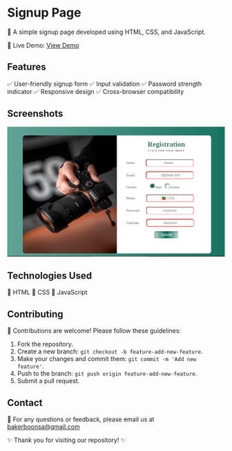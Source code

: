 # Signup Page

📝 A simple signup page developed using HTML, CSS, and JavaScript.

🔗 Live Demo: [View Demo](https://www.example.com)

## Features

✅ User-friendly signup form
✅ Input validation
✅ Password strength indicator
✅ Responsive design
✅ Cross-browser compatibility

## Screenshots

  <img src="img/Screenshot from 2024-01-25 14-22-41.png" alt="">

## Technologies Used

🚀 HTML
🚀 CSS
🚀 JavaScript



## Contributing

🤝 Contributions are welcome! Please follow these guidelines:

1. Fork the repository.
2. Create a new branch: `git checkout -b feature-add-new-feature`.
3. Make your changes and commit them: `git commit -m 'Add new feature'`.
4. Push to the branch: `git push origin feature-add-new-feature`.
5. Submit a pull request.




## Contact

📧 For any questions or feedback, please email us at bakerboonsa@gmail.com

✨ Thank you for visiting our repository! ✨